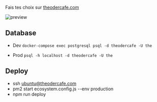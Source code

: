 Fais tes choix sur [theodercafe.com](https://theodercafe.com)

![preview](app-preview.png)

## Database

- Dev
  `docker-compose exec postgresql psql -d theodercafe -U the`

* Prod
  `psql -h localhost -d theodercafe -U the`

## Deploy

- ssh ubuntu@theodercafe.com
- pm2 start ecosystem.config.js --env production
- npm run deploy
